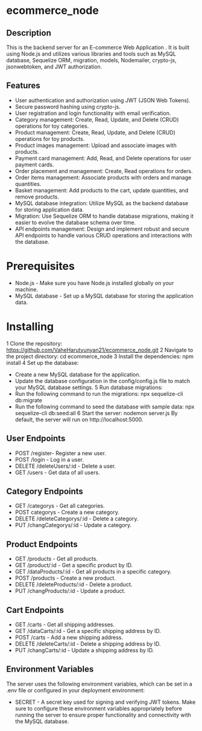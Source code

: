 # ecommerce_node

## Description
 
 This is the backend server for an E-commerce Web Application . It is built using Node.js and utilizes various libraries and tools such as MySQL database, Sequelize ORM, migration, models, Nodemailer, crypto-js, jsonwebtoken, and JWT authorization.

 ## Features
* User authentication and authorization using JWT (JSON Web Tokens).
* Secure password hashing using crypto-js.
* User registration and login functionality with email verification.
* Category management: Create, Read, Update, and Delete (CRUD) operations for toy categories.
* Product management: Create, Read, Update, and Delete (CRUD) operations for toy products.
* Product images management: Upload and associate images with products.
* Payment card management: Add, Read, and Delete operations for user payment cards.
* Order placement and management: Create, Read operations for orders.
* Order items management: Associate products with orders and manage quantities.
* Basket management: Add products to the cart, update quantities, and remove products.
* MySQL database integration: Utilize MySQL as the backend database for storing application data.
* Migration: Use Sequelize ORM to handle database migrations, making it easier to evolve the database schema   over time.
* API endpoints management: Design and implement robust and secure API endpoints to handle various CRUD         operations and interactions with the database.


# Prerequisites

* Node.js - Make sure you have Node.js installed globally on your machine.
* MySQL database - Set up a MySQL database for storing the application data.

# Installing
1 Clone the repository:
https://github.com/VaheHarutyunyan21/ecommerce_node.git
2 Navigate to the project directory:
cd ecommerce_node
3 Install the dependencies:
npm install
4 Set up the database:
* Create a new MySQL database for the application.
* Update the database configuration in the config/config.js file to match your MySQL database settings.
5 Run database migrations:
* Run the following command to run the migrations:
 npx sequelize-cli db:migrate
*  Run the following command to seed the database with sample data:
 npx sequelize-cli db:seed:all
6 Start the server:
nodemon server.js
By default, the server will run on http://localhost:5000.

## User Endpoints

* POST /register- Register a new user.
* POST /login - Log in a user.
* DELETE /deleteUsers/:id - Delete a user.
* GET /users - Get data of all users.

## Category Endpoints

* GET /categorys - Get all categories.
* POST categorys - Create a new category.
* DELETE /deleteCategorys/:id - Delete a category.
* PUT /changCategorys/:id - Update a category.
 
## Product Endpoints

* GET /products - Get all products.
* GET /product/:id - Get a specific product by ID.
* GET /dataProducts/:id - Get all products in a specific category.
* POST /products - Create a new product.
* DELETE /deleteProducts/:id - Delete a product.
* PUT /changProducts/:id - Update a product.


##  Cart Endpoints

* GET /carts - Get all shipping addresses.
* GET /dataCarts/:id - Get a specific shipping address by ID.
* POST /carts - Add a new shipping address.
* DELETE /deleteCarts/:id - Delete a shipping address by ID.
* PUT /changCarts/:id - Update a shipping address by ID.


## Environment Variables

The server uses the following environment variables, which can be set in a .env file or configured in your deployment environment:

* SECRET - A secret key used for signing and verifying JWT tokens.
Make sure to configure these environment variables appropriately before running the server to ensure proper functionality and connectivity with the MySQL database.
